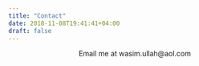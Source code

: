 ```yaml
---
title: "Contact"
date: 2018-11-08T19:41:41+04:00
draft: false
---
```


<center>
Email me at wasim.ullah@aol.com
</center>
